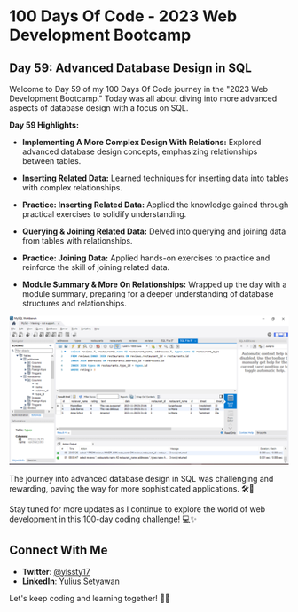 # 100 Days Of Code - 2023 Web Development Bootcamp

## Day 59: Advanced Database Design in SQL

Welcome to Day 59 of my 100 Days Of Code journey in the "2023 Web Development Bootcamp." Today was all about diving into more advanced aspects of database design with a focus on SQL.

**Day 59 Highlights:**

- **Implementing A More Complex Design With Relations:** Explored advanced database design concepts, emphasizing relationships between tables.
  
- **Inserting Related Data:** Learned techniques for inserting data into tables with complex relationships.

- **Practice: Inserting Related Data:** Applied the knowledge gained through practical exercises to solidify understanding.

- **Querying & Joining Related Data:** Delved into querying and joining data from tables with relationships.

- **Practice: Joining Data:** Applied hands-on exercises to practice and reinforce the skill of joining related data.

- **Module Summary & More On Relationships:** Wrapped up the day with a module summary, preparing for a deeper understanding of database structures and relationships.


![Day 59 Preview](practicing_joining_query.PNG)

The journey into advanced database design in SQL was challenging and rewarding, paving the way for more sophisticated applications. 🛠️🔗

Stay tuned for more updates as I continue to explore the world of web development in this 100-day coding challenge! 💻✨

## Connect With Me

- **Twitter**: [@ylssty17](https://twitter.com/ylssty17)
- **LinkedIn**: [Yulius Setyawan](https://linkedin.com/in/yulius17)

Let's keep coding and learning together! 🚀🌐

